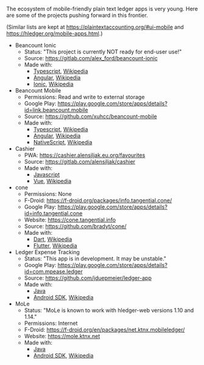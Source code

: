 
The ecosystem of mobile-friendly plain text ledger apps is very young.
Here are some of the projects pushing forward in this frontier.

(Similar lists are kept at
<https://plaintextaccounting.org/#ui-mobile> and
<https://hledger.org/mobile-apps.html>.)

- Beancount Ionic
    - Status: "This project is currently NOT ready for end-user use!"
    - Source: <https://gitlab.com/alex_ford/beancount-ionic>
    - Made with:
        - [Typescript][t], [Wikipedia][tw]
        - [Angular][a1], [Wikipedia][a1w]
        - [Ionic][i], [Wikipedia][iw]
- Beancount Mobile
    - Permissions: Read and write to external storage
    - Google Play: <https://play.google.com/store/apps/details?id=link.beancount.mobile>
    - Source: <https://github.com/xuhcc/beancount-mobile>
    - Made with:
        - [Typescript][t], [Wikipedia][tw]
        - [Angular][a1], [Wikipedia][a1w]
        - [NativeScript][n], [Wikipedia][nw]
- Cashier
    - PWA: <https://cashier.alensiljak.eu.org/favourites>
    - Source: <https://gitlab.com/alensiljak/cashier>
    - Made with:
        - [Javascript][j1w]
        - [Vue][v], [Wikipedia][vw]
- cone
    - Permissions: None
    - F-Droid: <https://f-droid.org/packages/info.tangential.cone/>
    - Google Play: <https://play.google.com/store/apps/details?id=info.tangential.cone>
    - Website: <https://cone.tangential.info>
    - Source: <https://github.com/bradyt/cone/>
    - Made with:
        - [Dart][d], [Wikipedia][dw]
        - [Flutter][f], [Wikipedia][fw]
- Ledger Expense Tracking
    - Status: "This app is in development. It may be unstable."
    - Google Play: <https://play.google.com/store/apps/details?id=com.mpease.ledger>
    - Source: <https://github.com/jduepmeier/ledger-app>
    - Made with:
        - [Java][j2w]
        - [Android SDK][a2], [Wikipedia][a2w]
- MoLe
    - Status: "MoLe is known to work with hledger-web versions 1.10 and 1.14."
    - Permissions: Internet
    - F-Droid: <https://f-droid.org/en/packages/net.ktnx.mobileledger/>
    - Website: <https://mole.ktnx.net>
    - Made with:
        - [Java][j2w]
        - [Android SDK][a2], [Wikipedia][a2w]

[a1]: https://angular.io
[a1w]: https://wikipedia.org/wiki/Angular_%28web_framework%29
[a2]: https://developer.android.com
[a2w]: https://wikipedia.org/wiki/Android_software_development
[d]: https://dart.dev
[dw]: https://en.wikipedia.org/wiki/Dart_%28programming_language%29
[f]: https://flutter.dev
[fw]: https://wikipedia.org/wiki/Flutter_%28software%29
[i]: https://ionicframework.com
[iw]: https://wikipedia.org/wiki/Ionic_%28mobile_app_framework%29
[j1w]: https://wikipedia.org/wiki/JavaScript
[j2w]: https://en.wikipedia.org/wiki/Java_%28programming_language%29
[n]: https://www.nativescript.org
[nw]: https://wikipedia.org/wiki/NativeScript
[t]: https://www.typescriptlang.org
[tw]: https://wikipedia.org/wiki/TypeScript
[v]: https://vuejs.org
[vw]: https://wikipedia.org/wiki/Vue.js
